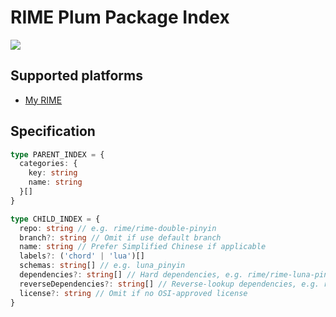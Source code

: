 # RIME Plum Package Index
![](https://img.shields.io/github/license/LibreService/rppi)

## Supported platforms
* [My RIME](https://github.com/LibreService/my_rime)

## Specification
```ts
type PARENT_INDEX = {
  categories: {
    key: string
    name: string
  }[]
}

type CHILD_INDEX = {
  repo: string // e.g. rime/rime-double-pinyin
  branch?: string // Omit if use default branch
  name: string // Prefer Simplified Chinese if applicable
  labels?: ('chord' | 'lua')[]
  schemas: string[] // e.g. luna_pinyin
  dependencies?: string[] // Hard dependencies, e.g. rime/rime-luna-pinyin
  reverseDependencies?: string[] // Reverse-lookup dependencies, e.g. rime/rime-stroke
  license?: string // Omit if no OSI-approved license
}
```
